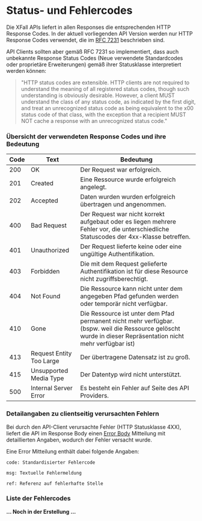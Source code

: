 # Status- und Fehlercodes

Die XFall APIs liefert in allen Responses die entsprechenden HTTP Response Codes. In der aktuell vorliegenden API Version werden nur HTTP Response Codes verwendet, die im [RFC 7231](https://tools.ietf.org/html/rfc7231) beschrieben sind. 

API Clients sollten aber gemäß RFC 7231 so implementiert, dass auch unbekannte Response Status Codes  (Neue verwendete Standardcodes oder proprietäre Erweiterungen) gemäß ihrer Statusklasse interpretiert werden können:
>    "HTTP status codes are extensible.  HTTP clients are not required to
   understand the meaning of all registered status codes, though such
   understanding is obviously desirable.  However, a client MUST
   understand the class of any status code, as indicated by the first
   digit, and treat an unrecognized status code as being equivalent to
   the x00 status code of that class, with the exception that a
   recipient MUST NOT cache a response with an unrecognized status code."


### Übersicht der verwendeten Response Codes und ihre Bedeutung

Code | Text | Bedeutung
---------|----------|---------
 200 | OK | Der Request war erfolgreich.
 201 | Created | Eine Ressource wurde erfolgreich angelegt.
 202 | Accepted | Daten wurden wurden erfolgreich übertragen und angenommen.
 400 | Bad Request | Der Request war nicht korrekt aufgebaut oder es liegen mehrere Fehler vor, die unterschiedliche Statuscodes der 4xx-Klasse betreffen. 
 401 | Unauthorized | Der Request lieferte keine oder eine ungültige Authentifikation.
 403 | Forbidden | Die mit dem Request gelieferte Authentifikation ist für diese Resource nicht zugriffsberechtigt.
 404 | Not Found | Die Ressource kann nicht unter dem angegeben Pfad gefunden werden oder temporär nicht verfügbar.
 410 | Gone | Die Ressource ist unter dem Pfad permanent nicht mehr verfügbar. (bspw. weil die Ressource gelöscht wurde in dieser Repräsentation nicht mehr verfügbar ist)
 413 | Request Entity Too Large | Der übertragene Datensatz ist zu groß.
 415 | Unsupported Media Type | Der Datentyp wird nicht unterstützt.
 500 | Internal Server Error | Es besteht ein Fehler auf Seite des API Providers.

### Detailangaben zu clientseitig verursachten Fehlern

Bei durch den API-Client verursachte Fehler (HTTP Statusklasse 4XX), liefert die API im Response Body einen [Error Body](../models/error-body.json) Mitteilung mit detaillierten Angaben, wodurch der Fehler versacht wurde. 

Eine Error Mitteilung enthält dabei folgende Angaben:

    code: Standardisierter Fehlercode

    msg: Textuelle Fehlermeldung

    ref: Referenz auf fehlerhafte Stelle

### Liste der Fehlercodes

**... Noch in der Erstellung ...**